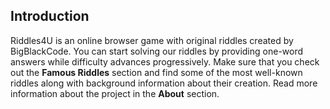 ## Introduction 
Riddles4U is an online browser game with original riddles created by BigBlackCode. You can start solving our riddles by providing one-word answers while difficulty advances progressively. Make sure that you check out the **Famous Riddles** section and find some of the most well-known riddles along with background information about their creation. Read more information about the project in the **About** section.